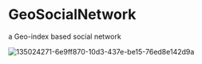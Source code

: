 # GeoSocialNetwork
a Geo-index based social network

![135024271-6e9ff870-10d3-437e-be15-76ed8e142d9a](./demo.gif)
